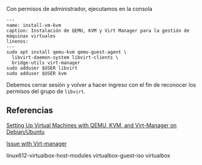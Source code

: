 Con permisos de administrador, ejecutamos en la consola

```{code-block} bash
---
name: install-vm-kvm
caption: Instalación de QEMU, KVM y Virt Manager para la gestión de máquinas virtuales
linenos:
---
sudo apt install qemu-kvm qemu-guest-agent \
  libvirt-daemon-system libvirt-clients \
  bridge-utils virt-manager
sudo adduser $USER libvirt
sudo adduser $USER kvm
```

Debemos cerrar sesión y volver a hacer ingreso con el fin de reconocer los
permisos del grupo de `libvirt`.

## Referencias

[Setting Up Virtual Machines with QEMU, KVM, and Virt-Manager on Debian/Ubuntu](https://linuxconfig.org/setting-up-virtual-machines-with-qemu-kvm-and-virt-manager-on-debian-ubuntu)

[Issue with Virt-manager](https://askubuntu.com/questions/318702/issue-with-virt-manager)

linux612-virtualbox-host-modules virtualbox-guest-iso virtualbox
